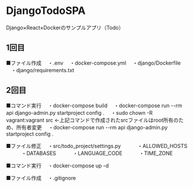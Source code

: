 # DjangoTodoSPA
Django×React×Dockerのサンプルアプリ（Todo）

## 1回目
■ファイル作成
　・.env
　・docker-compose.yml
　・django/Dockerfile
　・django/requirements.txt

## 2回目
■コマンド実行
　・docker-compose build
　・docker-compose run --rm api django-admin.py startproject config .
　・sudo chown -R vagrant:vagrant src ←上記コマンドで作成されたsrcファイルはroot所有のため、所有者変更
　・docker-compose run --rm api django-admin.py startproject config .

■ファイル修正
　・src/todo_project/settings.py
　　　・ALLOWED_HOSTS
　　　・DATABASES
　　　・LANGUAGE_CODE
　　　・TIME_ZONE

■コマンド実行
　・docker-compose up -d

■ファイル作成
　・.gitignore
